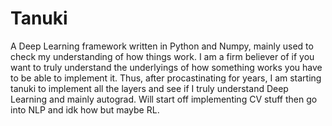 # Tanuki

A Deep Learning framework written in Python and Numpy, mainly used to check my understanding of how things work. I am a firm believer of if you want to truly understand the underlyings of how something works you have to be able to implement it. Thus, after procastinating for years, I am starting tanuki to implement all the layers and see if I truly understand Deep Learning and mainly autograd. Will start off implementing CV stuff then go into NLP and idk how but maybe RL.
